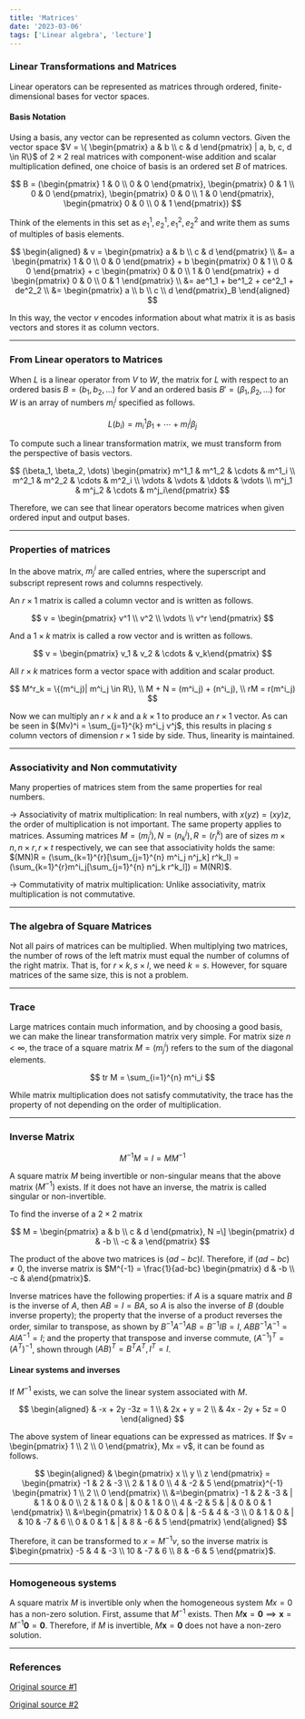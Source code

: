 ```yaml
---
title: 'Matrices'
date: '2023-03-06'
tags: ['Linear algebra', 'lecture']
---
```


### Linear Transformations and Matrices

Linear operators can be represented as matrices through ordered, finite-dimensional bases for vector spaces.

#### Basis Notation

Using a basis, any vector can be represented as column vectors. Given the vector space $V = \{ \begin{pmatrix} a & b \\ c & d \end{pmatrix} | a, b, c, d \in R\}$ of $2 \times 2$ real matrices with component-wise addition and scalar multiplication defined, one choice of basis is an ordered set $B$ of matrices.

$$
B = (\begin{pmatrix} 1 & 0 \\ 0 & 0 \end{pmatrix}, \begin{pmatrix} 0 & 1 \\ 0 & 0 \end{pmatrix}, \begin{pmatrix} 0 & 0 \\ 1 & 0 \end{pmatrix}, \begin{pmatrix} 0 & 0 \\ 0 & 1 \end{pmatrix})
$$

Think of the elements in this set as $e^1_1, e^1_2, e^2_1, e^2_2$ and write them as sums of multiples of basis elements.

$$
\begin{aligned}
& v = \begin{pmatrix} a & b \\ c & d \end{pmatrix} \\
&= a \begin{pmatrix} 1 & 0 \\ 0 & 0 \end{pmatrix} + b \begin{pmatrix} 0 & 1 \\ 0 & 0 \end{pmatrix} + c \begin{pmatrix} 0 & 0 \\ 1 & 0 \end{pmatrix} + d \begin{pmatrix} 0 & 0 \\ 0 & 1 \end{pmatrix} \\
&= ae^1_1 + be^1_2 + ce^2_1 + de^2_2 \\
&= \begin{pmatrix} a \\ b \\ c \\ d \end{pmatrix}_B
\end{aligned}
$$

In this way, the vector $v$ encodes information about what matrix it is as basis vectors and stores it as column vectors.

---

### From Linear operators to Matrices

When $L$ is a linear operator from $V$ to $W$, the matrix for $L$ with respect to an ordered basis $B = (b_1, b_2, \dots)$ for $V$ and an ordered basis $B' = (\beta_1, \beta_2, \dots)$ for $W$ is an array of numbers $m^j_i$ specified as follows.

$$
L(b_i) = m^1_i \beta_1 + \cdots + m^j_i \beta_j
$$

To compute such a linear transformation matrix, we must transform from the perspective of basis vectors.

$$
(\beta_1, \beta_2, \dots) \begin{pmatrix} m^1_1 & m^1_2 & \cdots & m^1_i \\ m^2_1 & m^2_2 & \cdots & m^2_i \\ \vdots & \vdots & \ddots & \vdots \\ m^j_1 & m^j_2 & \cdots & m^j_i\end{pmatrix}
$$

Therefore, we can see that linear operators become matrices when given ordered input and output bases.

---

### Properties of matrices

In the above matrix, $m^i_j$ are called entries, where the superscript and subscript represent rows and columns respectively.

An $r \times 1$ matrix is called a column vector and is written as follows.

$$
v = \begin{pmatrix} v^1 \\ v^2 \\ \vdots \\ v^r \end{pmatrix}
$$

And a $1 \times k$ matrix is called a row vector and is written as follows.

$$
v = \begin{pmatrix} v_1 & v_2 & \cdots & v_k\end{pmatrix}
$$

All $r \times k$ matrices form a vector space with addition and scalar product.

$$
M^r_k = \{(m^i_j)| m^i_j \in R\}, \\
M + N = (m^i_j) + (n^i_j), \\
rM = r(m^i_j)
$$

Now we can multiply an $r \times k$ and a $k \times 1$ to produce an $r \times 1$ vector. As can be seen in $(Mv)^i = \sum_{j=1}^{k} m^i_j v^j$, this results in placing $s$ column vectors of dimension $r \times 1$ side by side. Thus, linearity is maintained.

---

### Associativity and Non commutativity

Many properties of matrices stem from the same properties for real numbers.

$\rightarrow$ Associativity of matrix multiplication: In real numbers, with $x(yz) = (xy)z$, the order of multiplication is not important. The same property applies to matrices. Assuming matrices $M = (m^i_j), N = (n^j_k), R = (r^k_l)$ are of sizes $m \times n, n \times r, r \times t$ respectively, we can see that associativity holds the same: $(MN)R = (\sum_{k=1}^{r}[\sum_{j=1}^{n} m^i_j n^j_k] r^k_l) = (\sum_{k=1}^{r}m^i_j[\sum_{j=1}^{n} n^j_k r^k_l]) = M(NR)$.

$\rightarrow$ Commutativity of matrix multiplication: Unlike associativity, matrix multiplication is not commutative.

---

### The algebra of Square Matrices

Not all pairs of matrices can be multiplied. When multiplying two matrices, the number of rows of the left matrix must equal the number of columns of the right matrix. That is, for $r \times k, s \times l$, we need $k=s$. However, for square matrices of the same size, this is not a problem.

---

### Trace

Large matrices contain much information, and by choosing a good basis, we can make the linear transformation matrix very simple. For matrix size $n < \infty$, the trace of a square matrix $M = (m^i_j)$ refers to the sum of the diagonal elements.

$$
tr M = \sum_{i=1}^{n} m^i_i
$$

While matrix multiplication does not satisfy commutativity, the trace has the property of not depending on the order of multiplication.

---

### Inverse Matrix

$$
M^{-1}M = I = MM^{-1}
$$

A square matrix $M$ being invertible or non-singular means that the above matrix $(M^{-1})$ exists. If it does not have an inverse, the matrix is called singular or non-invertible.

To find the inverse of a $2 \times 2$ matrix

$$
M = \begin{pmatrix} a & b \\ c & d \end{pmatrix}, N =\] \begin{pmatrix} d & -b \\ -c & a \end{pmatrix}
$$

The product of the above two matrices is $(ad-bc)I$. Therefore, if $(ad-bc) \ne 0$, the inverse matrix is $M^{-1} = \frac{1}{ad-bc} \begin{pmatrix} d & -b \\ -c & a\end{pmatrix}$.

Inverse matrices have the following properties: if $A$ is a square matrix and $B$ is the inverse of $A$, then $AB=I=BA$, so $A$ is also the inverse of $B$ (double inverse property); the property that the inverse of a product reverses the order, similar to transpose, as shown by $B^{-1}A^{-1}AB = B^{-1}IB = I$, $ABB^{-1}A^{-1} = AIA^{-1} = I$; and the property that transpose and inverse commute, $(A^{-1})^T = (A^T)^{-1}$, shown through $(AB)^T = B^TA^T, I^T=I$.

#### Linear systems and inverses

If $M^{-1}$ exists, we can solve the linear system associated with $M$.

$$
\begin{aligned}
& -x + 2y -3z = 1 \\
& 2x + y = 2 \\
& 4x - 2y + 5z = 0
\end{aligned}
$$

The above system of linear equations can be expressed as matrices. If $v = \begin{pmatrix}
1 \\ 2 \\ 0
\end{pmatrix}, Mx = v$, it can be found as follows.

$$
\begin{aligned}
& \begin{pmatrix}
x \\ y \\ z
\end{pmatrix} = 
\begin{pmatrix}
-1 & 2 & -3 \\
2 & 1 & 0 \\
4 & -2 & 5
\end{pmatrix}^{-1}
\begin{pmatrix}
1 \\ 2 \\ 0
\end{pmatrix} \\
&=\begin{pmatrix}
-1 & 2 & -3 & | & 1 & 0 & 0 \\
2 & 1 & 0 & | & 0 & 1 & 0 \\
4 & -2 & 5 & | & 0 & 0 & 1
\end{pmatrix} \\
&=\begin{pmatrix}
1 & 0 & 0 & | & -5 & 4 & -3 \\
0 & 1 & 0 & | & 10 & -7 & 6 \\
0 & 0 & 1 & | & 8 & -6 & 5
\end{pmatrix} 
\end{aligned}
$$

Therefore, it can be transformed to $x = M^{-1}v$, so the inverse matrix is $\begin{pmatrix}
-5 & 4 & -3 \\
10 & -7 & 6 \\
8 & -6 & 5
\end{pmatrix}$.

---

### Homogeneous systems

A square matrix $M$ is invertible only when the homogeneous system $Mx=0$ has a non-zero solution. First, assume that $M^{-1}$ exists. Then $M\mathbf{x} = \mathbf{0} \implies \mathbf{x} = M^{-1}\mathbf{0} = \mathbf{0}$. Therefore, if $M$ is invertible, $M\mathbf{x} = \mathbf{0}$ does not have a non-zero solution.

---

### References

[Original source #1](http://matrix.skku.ac.kr/2015-Album/BigBook-LinearAlgebra-2015.pdf)

[Original source #2](https://www.math.ucdavis.edu/~linear/linear-guest.pdf)
